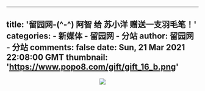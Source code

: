 
---
title: '留园网-(^-^) 阿智 给 苏小洋 赠送一支羽毛笔！'
categories: 
    - 新媒体
    - 留园网 - 分站
author: 留园网 - 分站
comments: false
date: Sun, 21 Mar 2021 22:08:00 GMT
thumbnail: 'https://www.popo8.com/gift/gift_16_b.png'
---

<div>   
<center><center><img mydatasrc="https://www.popo8.com/gift/gift_16_b.png" src="https://www.popo8.com/gift/gift_16_b.png" referrerpolicy="no-referrer"></center></center>  
</div>
            